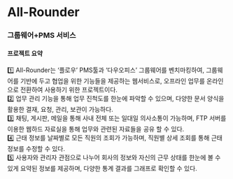 <div>
  <h1>All-Rounder</h1>
  <h3>그룹웨어+PMS 서비스</h3>
</div>

<div>
  <h4>프로젝트 요약</h4>
  1️⃣ All-Rounder는 ‘플로우’ PMS툴과 ‘다우오피스’ 그룹웨어를 벤치마킹하여, 그룹웨어를 기반에 두고 협업을 위한 기능들을 제공하는 웹서비스로, 오프라인 업무를 온라인으로 전환하여 사용하기 위한 프로젝트이다. <br>
  2️⃣ 업무 관리 기능을 통해 업무 진척도를 한눈에 파악할 수 있으며, 다양한 문서 양식을 활용한 결재, 요청, 관리, 보관이 가능하다.  <br>
  3️⃣ 채팅, 게시판, 메일을 통해 사내 전체 또는 일대일 의사소통이 가능하며, FTP 서버를 이용한 웹하드 자료실을 통해 업무와 관련된 자료들을 공유 할 수 있다. <br>
  4️⃣ 근태 정보를 날짜별로 모든 직원의 조회가 가능하며, 직원별 상세 조회를 통해 근태 정보를 수정할 수 있다. <br>
  5️⃣ 사용자와 관리자 관점으로 나누어 회사의 정보와 자신의 근무 상태를 한눈에 볼 수 있게 요약된 정보를 제공하며, 다양한 통계 결과를 그래프로 확인할 수 있다.
</div>

